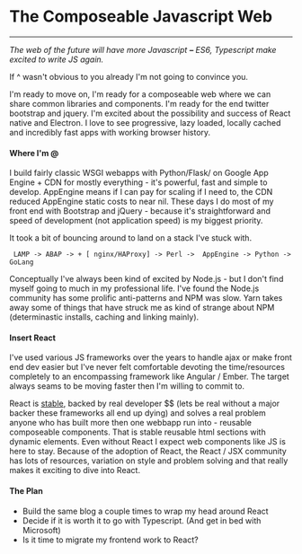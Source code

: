 # The Composeable Javascript Web

------

*The web of the future will have more Javascript **–** ES6, Typescript make excited to write JS again.* 

If ^ wasn't obvious to you already I'm not going to convince you. 



I'm ready to move on, I'm ready for a composeable web where we can share common libraries and components. I'm ready for the end twitter bootstrap and jquery. I'm excited about the possibility and success of React native and Electron. I love to see progressive, lazy loaded, locally cached and incredibly fast apps with working browser history. 



#### Where I'm @

I build fairly classic WSGI webapps with Python/Flask/<insert html framework here>  on Google App Engine + CDN for mostly everything - it's powerful, fast and simple to develop. AppEngine means if I can pay for scaling if I need to, the CDN reduced AppEngine static costs to near nil. These days I do most of my front end with Bootstrap and jQuery - because it's straightforward and speed of development (not application speed) is my biggest priority.   

It took a bit of bouncing around to land on a stack I've stuck with. 

``` LAMP -> ABAP -> + [ nginx/HAProxy] -> Perl ->  AppEngine -> Python -> GoLang```

Conceptually I've always been kind of excited by Node.js  - but I don't find myself going to much in my professional life. I've found the Node.js community has some prolific anti-patterns and NPM was slow. Yarn takes away some of things that have struck me as kind of strange about NPM (determinastic installs, caching and linking mainly). 



#### Insert React

I've used various JS frameworks over the years to handle ajax or make front end dev easier but I've never felt comfortable devoting the time/resources completely to an encompassing framework like Angular / Ember.  The target always seams to be moving faster then I'm willing to commit to.

React is [stable](https://facebook.github.io/react/blog/2016/04/07/react-v15.html), backed by real developer $$ (lets be real without a major backer these frameworks all end up dying) and solves a real problem anyone who has built more then one webbapp run into - reusable composeable components. That is stable reusable html sections with dynamic elements. Even without React I expect web components like JS is here to stay. Because of the adoption of React, the React / JSX community has lots of resources, variation on style and problem solving and that really makes it exciting to dive into React. 



#### The Plan

- Build the same blog a couple times to wrap my head around React
- Decide if it is worth it to go with Typescript. (And get in bed with Microsoft)
- Is it time to migrate my frontend work to React?

